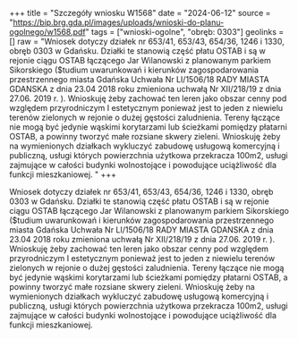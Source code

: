 +++
title = "Szczegóły wniosku W1568"
date = "2024-06-12"
source = "https://bip.brg.gda.pl/images/uploads/wnioski-do-planu-ogolnego/w1568.pdf"
tags = ["wnioski-ogolne", "obręb: 0303"]
geolinks = []
raw = "Wniosek dotyczy działek nr 653/41, 653/43, 654/36, 1246 i 1330, obręb 0303 w Gdańsku. Działki te stanowią część płatu OSTAB i są w rejonie ciągu OSTAB łączącego Jar Wilanowski z planowanym parkiem Sikorskiego ($tudium uwarunkowań i kierunków zagospodarowania przestrzennego miasta Gdańska Uchwała Nr LI/1506/18 RADY MIASTA GDANSKA z dnia 23.04 2018 roku zmieniona uchwałą Nr XII/218/19 z dnia 27.06. 2019 r. ). Wnioskuję żeby zachować ten leren jako obszar cenny pod względem przyrodniczym I estetycznym ponieważ jest to jeden z niewielu terenów zielonych w rejonie o dużej gęstości zaludnienia. Tereny łączące nie mogą być jedynie wąskimi korytarzami lub ścieżkami pomiędzy płatarni OSTAB, a powinny tworzyć małe rozsiane skwery zieleni. Wnioskuję żeby na wymienionych działkach wykluczyć zabudowę usługową komercyjną i publiczną, usługi których powierzchnia użytkowa przekracza 100m2, usługi zajmujące w całości budynki wolnostojące i powodujące uciążliwość dla funkcji mieszkaniowej. "
+++

Wniosek dotyczy działek nr 653/41, 653/43, 654/36, 1246 i 1330, obręb 0303 w
Gdańsku. Działki te stanowią część płatu OSTAB i są w rejonie ciągu OSTAB łączącego Jar
Wilanowski z planowanym parkiem Sikorskiego ($tudium uwarunkowań i kierunków
zagospodarowania przestrzennego miasta Gdańska Uchwała Nr LI/1506/18 RADY MIASTA
GDANSKA z dnia 23.04 2018 roku zmieniona uchwałą Nr XII/218/19 z dnia 27.06. 2019 r. ).
Wnioskuję żeby zachować ten leren jako obszar cenny pod względem przyrodniczym I
estetycznym ponieważ jest to jeden z niewielu terenów zielonych w rejonie o dużej gęstości
zaludnienia. Tereny łączące nie mogą być jedynie wąskimi korytarzami lub ścieżkami pomiędzy
płatarni OSTAB, a powinny tworzyć małe rozsiane skwery zieleni. Wnioskuję żeby na
wymienionych działkach wykluczyć zabudowę usługową komercyjną i publiczną, usługi których
powierzchnia użytkowa przekracza 100m2, usługi zajmujące w całości budynki wolnostojące i
powodujące uciążliwość dla funkcji mieszkaniowej.



